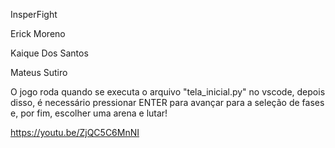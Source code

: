 InsperFight

Erick Moreno

Kaique Dos Santos 

Mateus Sutiro


O jogo roda quando se executa o arquivo "tela_inicial.py" no vscode, depois disso, é necessário pressionar ENTER para avançar para a seleção de fases e, por fim, escolher uma arena e lutar!

https://youtu.be/ZjQC5C6MnNI
